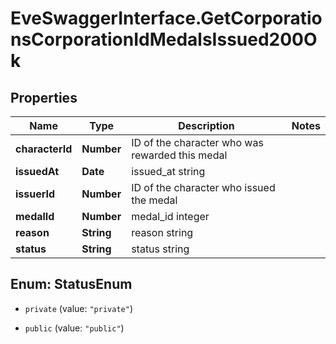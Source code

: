 # EveSwaggerInterface.GetCorporationsCorporationIdMedalsIssued200Ok

## Properties
Name | Type | Description | Notes
------------ | ------------- | ------------- | -------------
**characterId** | **Number** | ID of the character who was rewarded this medal | 
**issuedAt** | **Date** | issued_at string | 
**issuerId** | **Number** | ID of the character who issued the medal | 
**medalId** | **Number** | medal_id integer | 
**reason** | **String** | reason string | 
**status** | **String** | status string | 


<a name="StatusEnum"></a>
## Enum: StatusEnum


* `private` (value: `"private"`)

* `public` (value: `"public"`)




